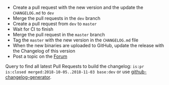 - Create a pull request with the new version and the update the `CHANGELOG.md` to `dev`
- Merge the pull requests in the `dev` branch
- Create a pull request from `dev` to `master`
- Wait for CI to finish
- Merge the pull request in the `master` branch
- Tag the `master` with the new version in the `CHANGELOG.md` file
- When the new binaries are uploaded to GitHub, update the release with the Changelog of this version
- Post a topic on the [Forum](https://forum.mesg.com)

Query to find all latest Pull Requests to build the changelog: `is:pr is:closed merged:2018-10-05..2018-11-03 base:dev` or use [github-changelog-generator](https://github.com/github-changelog-generator/github-changelog-generator).